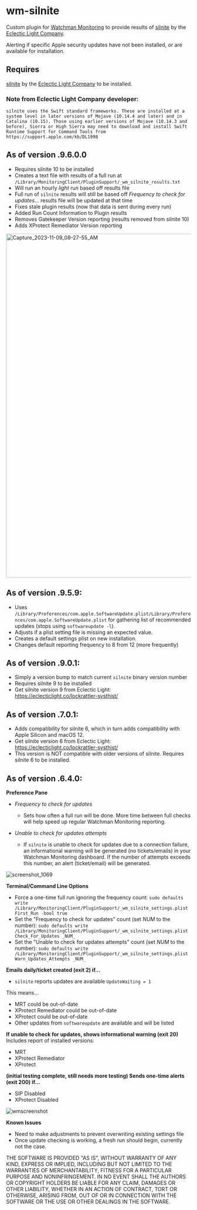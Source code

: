 # wm-silnite
Custom plugin for [Watchman Monitoring](https://www.watchmanmonitoring.com) to provide results of [silnite](https://eclecticlight.co/lockrattler-systhist/) by the [Eclectic Light Company](https://eclecticlight.co).

Alerting if specific Apple security updates have not been installed, or are available for installation.

## Requires 
[silnite](https://eclecticlight.co/lockrattler-systhist/) by the [Eclectic Light Company](https://eclecticlight.co) to be installed.

### Note from Eclectic Light Company developer:
```silnite uses the Swift standard frameworks. These are installed at a system level in later versions of Mojave (10.14.4 and later) and in Catalina (10.15). Those using earlier versions of Mojave (10.14.3 and before), Sierra or High Sierra may need to download and install Swift Runtime Support for Command Tools from https://support.apple.com/kb/DL1998```

## As of version .9.6.0.0
* Requires silnite 10 to be installed
* Creates a text file with results of a full run at `/Library/MonitoringClient/PluginSupport/_wm_silnite_results.txt`
* Will run an hourly _light_ run based off results file
* Full run of `silnite` results will still be based off _Frequency to check for updates_... results file will be updated at that time
* Fixes stale plugin results (now that data is sent during every run)
* Added Run Count Information to Plugin results
* Removes Gatekeeper Version reporting (results removed from silnite 10)
* Adds XProtect Remediator Version reporting

<img width="935" alt="Capture_2023-11-09_08-27-55_AM" src="https://github.com/macitpros/wm-silnite/assets/17754199/89c1996f-3648-47bb-8cd7-0a5ea225e18c">

## As of version .9.5.9:
* Uses `/Library/Preferences/com.apple.SoftwareUpdate.plist/Library/Preferences/com.apple.SoftwareUpdate.plist` for gathering list of recommended updates (stops using `softwareupdate -l`).
* Adjusts if a plist setting file is missing an expected value.
* Creates a default settings plist on new installation.
* Changes default reporting frequency to 8 from 12 (more frequently)

## As of version .9.0.1:
* Simply a version bump to match current `silnite` binary version number
* Requires silnite 9 to be installed
* Get silnite version 9 from Eclectic Light: https://eclecticlight.co/lockrattler-systhist/

## As of version .7.0.1:
* Adds compatibility for silnite 6, which in turn adds compatibility with Apple Silicon and macOS 12. 
* Get silnite version 6 from Eclectic Light: https://eclecticlight.co/lockrattler-systhist/
* This version is NOT compatible with older versions of silnite. Requires silnite 6 to be installed.


## As of version .6.4.0:

**Preference Pane**
* _Frequency to check for updates_
  * Sets how often a full run will be done. More time between full checks will help speed up regular Watchman Monitoring reporting.

* _Unable to check for updates attempts_
  * If `silnite` is unable to check for updates due to a connection failure, an informational warning will be generated (no tickets/emails) in your Watchman Monitoring dashboard. If the number of attempts exceeds this number, an alert (ticket/email) will be generated.

![screenshot_1069](https://user-images.githubusercontent.com/17754199/64067360-fe427780-cbec-11e9-9725-9d68cdffc0ec.png)

**Terminal/Command Line Options**
* Force a one-time full run ignoring the frequency count: `sudo defaults write /Library/MonitoringClient/PluginSupport/_wm_silnite_settings.plist First_Run -bool true`
* Set the "Frequency to check for updates" count (set _NUM_ to the number): `sudo defaults write /Library/MonitoringClient/PluginSupport/_wm_silnite_settings.plist Check_For_Updates _NUM_`
* Set the "Unable to check for updates attempts" count (set _NUM_ to the number): `sudo defaults write /Library/MonitoringClient/PluginSupport/_wm_silnite_settings.plist Warn_Updates_Attempts _NUM_`

**Emails daily/ticket created (exit 2) if...**
* `silnite` reports updates are available `UpdateWaiting = 1`

This means...
* MRT could be out-of-date
* XProtect Remediator could be out-of-date
* XProtect could be out-of-date
* Other updates from `softwareupdate` are available and will be listed

**If unable to check for updates, shows informational warning (exit 20)**
Includes report of installed versions:
* MRT 
* XProtect Remediator
* XProtect


**(initial testing complete, still needs more testing) Sends one-time alerts (exit 200) if...**
* SIP Disabled
* XProtect Disabled

![wmscreenshot](https://user-images.githubusercontent.com/17754199/63029161-ae865100-be75-11e9-9f38-b70a42c363b3.png)

**Known Issues**
* Need to make adjustments to prevent overwriting existing settings file
* Once update checking is working, a fresh run should begin, currently not the case.

THE SOFTWARE IS PROVIDED "AS IS", WITHOUT WARRANTY OF ANY KIND, EXPRESS OR
IMPLIED, INCLUDING BUT NOT LIMITED TO THE WARRANTIES OF MERCHANTABILITY,
FITNESS FOR A PARTICULAR PURPOSE AND NONINFRINGEMENT. IN NO EVENT SHALL THE
AUTHORS OR COPYRIGHT HOLDERS BE LIABLE FOR ANY CLAIM, DAMAGES OR OTHER
LIABILITY, WHETHER IN AN ACTION OF CONTRACT, TORT OR OTHERWISE, ARISING FROM,
OUT OF OR IN CONNECTION WITH THE SOFTWARE OR THE USE OR OTHER DEALINGS IN
THE SOFTWARE.
